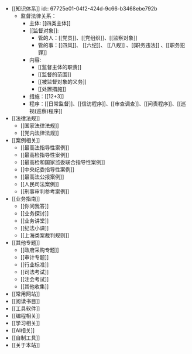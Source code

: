- [[知识体系]]
  id:: 67725e01-04f2-424d-9c66-b3468ebe792b
	- 监督法律关系：
		- 主体: [[四类主体]]
		- [[监督对象]]:
			- 管的人：[[党员]]、[[党组织]]、[[监察对象]]
			- 管的事：[[四风]]、 [[六纪]]、 [[八规]] 、[[职务违法]] 、[[职务犯罪]]
		- 内容:
			- [[监督主体的职责]]
			- [[监督的范围]]
			- [[被监督对象的义务]]
			- [[处置措施]]
		- 措施：[[12+3]]
		- 程序：[[日常监督]]、[[信访程序]]、[[审查调查]]、[[问责程序]]、[[巡视(巡察)程序]]
- [[法律法规]]
	- [[国家法律法规]]
	- [[党内法律法规]]
- [[案例相关]]
	- [[最高法指导性案例]]
	- [[最高检指导性案例]]
	- [[最高检和国家监委联合指导性案例]]
	- [[中央纪委指导性案例]]
	- [[最高法公报案例]]
	- [[人民司法案例]]
	- [[刑事审判参考案例]]
- [[业务指南]]
	- [[你问我答]]
	- [[业务探讨]]
	- [[业务讲堂]]
	- [[纪法小课]]
	- [[上海类案裁判规则]]
- [[其他专题]]
	- [[政府采购专题]]
	- [[审计专题]]
	- [[行业标准]]
	- [[司法考试]]
	- [[注会考试]]
	- [[其他收集]]
- [[常用网站]]
- [[阅读书目]]
- [[工具软件]]
- [[编程相关]]
- [[学习相关]]
- [[AI相关]]
- [[自制工具]]
- [[关于本站]]